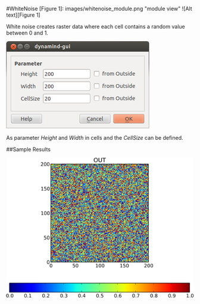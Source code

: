 #WhiteNoise
[Figure 1]: images/whitenoise_module.png "module view" 
![Alt text][Figure 1] 

White noise creates raster data where each cell contains a random value between 0 and 1. 

[Figure 2]: images/whitenoise_gui.png "Gui to define parameter" 
![Alt text][Figure 2] 

As parameter *Height* and *Width* in cells and the *CellSize* can be defined. 

##Sample Results

[Figure 3]: images/whitenoise_result.png "Gui to define parameter" 
![Alt text][Figure 3] 